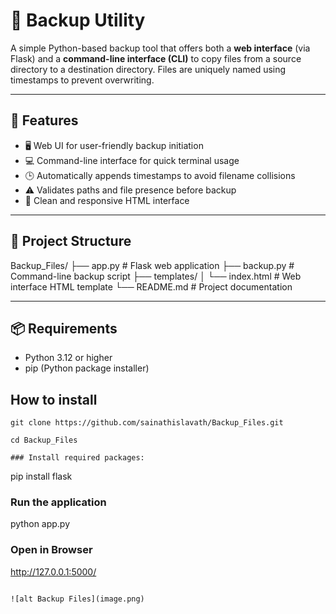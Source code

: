 # 📁 Backup Utility

A simple Python-based backup tool that offers both a **web interface** (via Flask) and a **command-line interface (CLI)** to copy files from a source directory to a destination directory. Files are uniquely named using timestamps to prevent overwriting.

---

## 🔧 Features

- 🖥️ Web UI for user-friendly backup initiation
- 💻 Command-line interface for quick terminal usage
- 🕒 Automatically appends timestamps to avoid filename collisions
- ⚠️ Validates paths and file presence before backup
- 📐 Clean and responsive HTML interface

---

## 📁 Project Structure

Backup_Files/ 
        ├── app.py # Flask web application 
        ├── backup.py # Command-line backup script 
        ├── templates/ 
        │ └── index.html # Web interface HTML template 
        └── README.md # Project documentation

---

## 📦 Requirements

- Python 3.12 or higher
- pip (Python package installer)

## How to install
```
git clone https://github.com/sainathislavath/Backup_Files.git

cd Backup_Files

### Install required packages:

```
pip install flask

### Run the application

python app.py

### Open in Browser

http://127.0.0.1:5000/

```

![alt Backup Files](image.png)